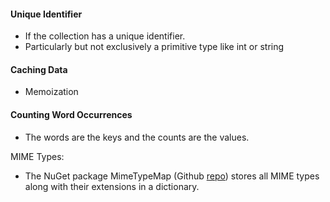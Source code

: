 #### Unique Identifier
- If the collection has a unique identifier.
- Particularly but not exclusively a primitive type like int or string

#### Caching Data
- Memoization

#### Counting Word Occurrences
- The words are the keys and the counts are the values.


MIME Types:
- The NuGet package MimeTypeMap (Github [repo](https://github.com/samuelneff/MimeTypeMap/blob/master/MimeTypeMap.cs)) stores all MIME types along with their extensions in a dictionary.